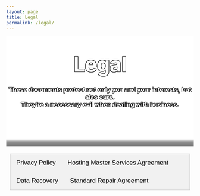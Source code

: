 ```yaml
---
layout: page
title: Legal
permalink: /legal/
---
```

<style type="text/css" media="screen">
  .title-container {
    margin: 10px auto;
    #max-width: 600px;
    text-align: center;
    color: white;
    text-shadow: -1px -1px 0 #000, 1px -1px 0 #000, -1px 1px 0 #000, 1px 1px 0 #000;
    background-color: white;
    background-image: url("/images/legal.jpg");
    background-position: center; /* Center the image */
    background-repeat: no-repeat; /* Do not repeat the image */
    background-size: cover; /* Resize the background image to cover the entire container */
    #padding-bottom: 2px;
    #padding-top: 1px;
  }
  .header-img-shadow {
    box-shadow: inset 0px -20px 10px -5px rgba(0,0,0,0.5);
  }
  h1 {
    margin: 30px 0;
    font-size: 4em;
    line-height: 1;
    letter-spacing: -1px;
  }
  .page-content {
       background: rgb(2,0,36);
       background: linear-gradient(185deg, rgba(2,0,36,1) 0%, rgba(9,9,121,1) 25%, rgba(0,212,255,1) 100%); 
  }
  .wrapper {
      background-color: white;
      max-width: 80%;
      margin-right: auto;
      margin-left: auto;
      box-shadow: 0px 8px 15px 5px rgba(0,0,0,0.4);
  }
  .main-content {
    text-align: center;
    padding: 10px;
  }
  .column {
  float: left;
  width: 33%;
  padding-top: 10px;
}
.row:after {
  content: "";
  display: table;
  clear: both;
}
@media screen and (max-width: 600px) {
  .column {
    width: 100%;
  }
}

/* Style the tab */
.tab {
  overflow: hidden;
  border: 1px solid #ccc;
  background-color: #f1f1f1;
}

/* Style the buttons inside the tab */
.tab button {
  background-color: inherit;
  float: left;
  border: none;
  outline: none;
  cursor: pointer;
  padding: 14px 16px;
  transition: 0.3s;
  font-size: 17px;
}

/* Change background color of buttons on hover */
.tab button:hover {
  background-color: #ddd;
}

/* Create an active/current tablink class */
.tab button.active {
  background-color: #ccc;
}

/* Style the tab content */
.tabcontent {
  display: none;
  padding: 6px 12px;
  border: 1px solid #ccc;
  border-top: none;
  overflow-x: auto;
}

.tab_content_text {
    text-align: left !important;
}
</style>

<div class="background-img"></div>
<div class="title-container">
  <br>
  <h1>Legal</h1>

  <h3><strong>These documents protect not only you and your interests, but also ours. <br>They’re a necessary evil when dealing with business.</strong></h3>
  <br>
  <br>
  <br>
  <br>
<div class="header-img-shadow"><br></div>
</div>

<div class="main-content">
    <div class="tab">
        <button class="tablinks" onclick="openTab(event, 'Privacy Policy')" id="defaultOpen">Privacy Policy</button>
        <button class="tablinks" onclick="openTab(event, 'HostingMSA')">Hosting Master Services Agreement</button>
        <button class="tablinks" onclick="openTab(event, 'Data Recovery')">Data Recovery</button>
        <button class="tablinks" onclick="openTab(event, 'SRA')">Standard Repair Agreement</button>
</div>

<div id="Privacy Policy" class="tabcontent">
        <h3>Privacy Policy</h3>
        <div class="tab_content_text"><p>&nbsp;</p>
        <h4 style="text-align: center;">Current Version: 1.0</h4>
        <div class="c-intro__body">
        <p style="text-align: center;"><span style="font-size: 16px;"><strong>Last Updated</strong>: 14 March 2020<br> </span><span style="font-size: 16px;"><strong>Effective Date</strong>: 01 April 2020</span></p>
        </div>
        <p>&nbsp;</p>
        <p>&nbsp;</p>
        <p>The following document sets forth the Privacy Policy for the <em>SB2 Group</em> website, <em>https://sb2group.com.au</em>.</p>
        <p><em>SB2 Group</em> is committed to providing you with the best possible customer service experience. <em>SB2 Group</em> is bound by the Privacy Act 1988 (Cth), which sets out a number of principles concerning the privacy of individuals.</p>
        <h3 id="toc-collection-of-your-personal-information">Collection of your personal information</h3>
        <p>There are many aspects of the site which can be viewed without providing personal information, however, for access to future <em>SB2 Group</em> customer support features you are required to submit personally identifiable information. This may include but not limited to a unique username and password, or provide sensitive information in the recovery of your lost password.</p>
        <h3 id="toc-sharing-of-your-personal-information">Sharing of your personal information</h3>
        <p>We may occasionally hire other companies to provide services on our behalf, including but not limited to handling customer support enquiries, processing transactions or customer freight shipping. Those companies will be permitted to obtain only the personal information they need to deliver the service. <em>SB2 Group</em> takes reasonable steps to ensure that these organisations are bound by confidentiality and privacy obligations in relation to the protection of your personal information.</p>
        <h3 id="toc-use-of-your-personal-information">Use of your personal information</h3>
        <p>For each visitor to reach the site, we expressively collect the following non-personally identifiable information, including but not limited to browser type, version and language, operating system, pages viewed while browsing the Site, page access times and referring website address. This collected information is used solely internally for the purpose of gauging visitor traffic, trends and delivering personalized content to you while you are at this Site.</p>
        <p>From time to time, we may use customer information for new, unanticipated uses not previously disclosed in our privacy notice. If our information practices change at some time in the future we will use for these new purposes only, data collected from the time of the policy change forward will adhere to our updated practices.</p>
        <h3 id="toc-changes-to-this-privacy-policy">Changes to this Privacy Policy</h3>
        <p><em>SB2 Group</em> reserves the right to make amendments to this Privacy Policy at any time. If you have objections to the Privacy Policy, you should not access or use the Site.</p>
        <h3 id="toc-accessing-your-personal-information">Accessing Your Personal Information</h3>
        <p>You have a right to access your personal information, subject to exceptions allowed by law. If you would like to do so, please let us know. You may be required to put your request in writing for security reasons. <em>SB2 Group</em> reserves the right to charge a fee for searching for, and providing access to, your information on a per request basis.</p>
        <h3 id="toc-contacting-us">Contacting us</h3>
        <p><em>SB2 Group</em> welcomes your comments regarding this Privacy Policy. If you have any questions about this Privacy Policy and would like further information, please contact us by any of the following means during business hours Monday to Friday.</p>
        <p>Call: <em>02 8599 7402</em></p>
        <p>E-mail: <em>support@sb2group.com.au</em></p></div>
</div>

<div id="HostingMSA" class="tabcontent">
        <h3>Hosting Master Services Agreement</h3>
        <div class="tab_content_text"><h4 style="text-align: center;"></h4>
<h4 style="text-align: center;"></h4>
<h4 style="text-align: center;"></h4>
<h4 style="text-align: center;"></h4>
<h4 style="text-align: center;">Current Version: 1.0</h4>
<div class="c-intro__body">
<p style="text-align: center;"><span style="font-size: 16px;"><strong>Last Updated</strong>: 14 March 2020<br> </span><span style="font-size: 16px;"><strong>Effective Date</strong>: 01 April 2020</span></p>
<p>&nbsp;</p>
<p><strong>Preface</strong><br> Solutions By Brendan and our contractors, suppliers, subsidiaries and affiliates (collectively known from hereon in as “Solutions By Brendan”, “SB2 Group”, “We”, “Us” or “Our”) welcome you to our website <a href="https://solutionsbybrendan.com.au/">https://solutionsbybrendan.com.au/</a> (the “Website”). Thank you for taking an interest in our products and services (the “Service” or “Services”).</p>
<p>Please read these Terms of Service carefully before using the Services. These Terms of Service apply to all users of the Services. If you are using the Services on behalf of an entity, organisation, or company, you represent and warrant that you have the authority to bind such organisation to these Terms of Service and you agree to be bound by these Terms of Service on behalf of such organisation. Agreeing to use the Services by clicking “Sign Up” constitutes your acceptance and agreement to be bound by these Terms of Service, and all other operating rules, policies and procedures that may be published from time to time on the Website by us, each of which is incorporated by reference and each of which may be modified from time to time without notice to you. You also acknowledge receipt of our Privacy Policy. If you ordered the Services on the Website, use the Website, or otherwise engage in any electronic transaction with respect to the Services, then you agree to receive any updates to our Privacy Policy by accessing the Website. By using our Website or purchasing our products or services, you agree that we may use and share your personal information in accordance with the terms of our Privacy Policy.</p>
<p>SB2 Group reserves the right, at any time, to amend or modify these Terms of Service without prior notice to you; provided that if any alterations constitute a material change to these Terms of Service, SB2 Group will notify you by posting an announcement on the Website. Any amendments or modifications will take effect immediately once they have been posted to the Website. By continuing to access or use the Services after any amendments have been made, you agree to be bound by any modifications made to the Terms of Service. For this reason, we encourage you to regularly review the Terms of Service. If you do not agree to any modifications, you must immediately stop using the Services.</p>
<p>&nbsp;</p>
<ol>
<li><strong>Eligibility and&nbsp;Registration</strong>
<ul>
<li>The Services provided by Us are not targeted towards, or intended for use by persons under the age of 13. By using Our Services, you acknowledge that you are 13 years of age or older. If you are under the age of 13, you may not under any circumstances use the Services provided by Us. You are solely responsible for ensuring that these Terms of Service are in compliance with all laws, rules and regulations applicable to you and the right to access the Services is revoked where these Terms of Service and/or use of the Services is prohibited, or to the extent offering, sale or provision of the Services conflicts with any applicable law, rule or regulation. Further, the Services are offered only for your use, and not for the use or benefit of any third party.</li>
<li>To sign up for the Services, you must register an account (an “Account”). You must provide us with accurate and complete information. Should your personal information change, you must keep your Account information with us up to date. You shall not: (i) Select or use a username of another person with the intent to impersonate that person; (ii) Use as a username, a name subject to any rights of a person or company other than you without appropriate authorisation; or (iii) use a name that is otherwise offensive, vulgar or obscene.</li>
<li>You are solely responsible for any activity that occurs on your Account, regardless of whether the activities were carried out by you, your employees or a third party such as contractors or agents. You are also responsible for ensuring the security of your Account and passwords. You may never use another person’s Account without their permission.</li>
<li>You must notify us in writing immediately of any changes to your eligibility to use our Services, breach of the security of your Account or any Services associated with your account. Account information should never be published or distributed.</li>
<li>You have the ability to close your accounts with us.</li>
<li>SB2 GROUP WILL NOT BE LIABLE FOR ANY LOSS OR DAMAGE TO YOU, YOUR BUSINESS OR ANY THIRD PARTY AS A RESULT OF YOUR FAILURE TO PROVIDE US WITH ACCURATE INFORMATION OR TO KEEP YOUR ACCOUNTS SECURE.</li>
</ul>
</li>
<li><strong>Content</strong>
<ul>
<li>For the purposes of these Terms of Service, the term “Content” shall include, but is not limited to, information, data, text, written posts and comments, software, scripts, graphics, and interactive features generated, provided, or otherwise made accessible on or through our Services. “Content” also includes all User Content (defined below)</li>
<li>All content added, created, uploaded, submitted, distributed, or posted to the Services by users (collectively known as “User Content”), whether public or private, is the sole responsibility of the person who originated such User Content. You represent that all User Content provided to you is accurate, complete, up to date, and in compliance with all relevant laws, rules and regulations. You acknowledge that all content accessed by you using the Service is at your own risk and you will be solely responsible for any damages or loss to you or any other party.</li>
<li>The Services may contain Content specifically provided by us. Such content is protected by copyrights, trademarks, service marks, patents, trade secrets or other proprietary rights and laws. You shall abide by and maintain all copyright notices, information, and restrictions contained in any Content accessed through the Services.</li>
<li>Subject to these Terms of Service, we grant each user of the Services a worldwide, non-exclusive, revocable, non-sublease license and non-transferable license to use (i.e., to download and display locally) Content solely for purposes of using the Services. Use, reproduction, modification, distribution or storage of any Content for purposes other than the use of the Services is expressly prohibited without prior written permission from us. You shall not sell, license, rent, or otherwise use or exploit any Content for commercial use or in any way that violates any third party right.</li>
<li>Some Content will be marked on the Service as “Creative Commons Content”. Creative Commons Content will be identified with a Creative Commons icon. We hereby grant each user of the Services a license to Creative Commons Content under the Creative Commons CC BY-NC-SA 4.0 US license, available at https://creativecommons.org/licenses/by-nc-sa/4.0/. You agree to abide by the terms of the Creative Commons License when using Creative Commons Content.</li>
</ul>
</li>
<li><strong>Acceptable Usage of the Services</strong>
<ul>
<li>As a condition of use, you accept to not use the Services for any purpose that is prohibited by these Terms of Service. You are solely responsible for the activity on your account and Services provisioned to your account, and the activity of any sub-users that use your Account.</li>
<li><strong><em>COPYRIGHT AND USE OF CONTENT</em></strong>
<ul>
<li>You agree that you will not transmit, distribute, post, store, link or otherwise traffic in Content, information, software or materials on or through the Service that (i) is unlawful, threatening, abusive, harassing, defamatory, libellous, deceptive, fraudulent, invasive of others privacy, tortious, offensive, profane, contains unlawful pornography (for example, but not limited to, child pornography), or is otherwise deemed by Us to be inappropriate, (ii) you know is false, untruthful or inaccurate, (iii) constitutes unauthorised or unsolicited advertising, (iv) impersonates any person or identity, including Our Employees or Representatives, or (v) includes identification of any person such as Government issued identification, or financial documentation. SB2 Group may, at its sole discretion, permit adult websites that abide by Australian Federal and State laws and regulations.</li>
</ul>
</li>
<li><strong><em>ABUSE OF SERVICES</em></strong>
<ul>
<li>You shall not: (i) perform any actions on the Service that imposes or may impose (as determined by SB2 Group) an unreasonable or disproportionately large load on our (or our Third Party Providers’) infrastructure; (ii) interfere, or attempt to interfere with the proper working of the Services or any activities conducted on the Services; (iii) bypass, circumvent or attempt to bypass or circumvent any measures we may use to precent or restrict access to the Services (or other accounts, computer or networks connected to the Service); (iv) run any form of auto-responder or “spam” creation or distribution system on the Service; (v) host software with the intent of “crawling” any page or website (known as a “Spider”); (vi) harvest or scrape any kind of Content from the Service; (vii) use the Services for high risk activities, including, but not limited to: operation of Air Traffic Control systems, Life Support systems, Power Generation plants, or any other use where the failure of our Service could result in death, personal injury or environmental damage; or (viii) otherwise take any action in violation of our guidelines and policies.</li>
<li>You shall not (directly or indirectly) decipher, decompile, disassemble, reverse engineer or otherwise attempt to derive any source code or underlying ideas or algorithms of any part of the Services except to the limited extent applicable laws specifically prohibit such restrictions.</li>
<li>Accounts must not: (i) run mass downloading services such as, but not limited to, Torrents, Seed Boxes, Usenet; (ii) run TOR services in any form; (iii) run crypto mining software or any software which consumes excessive processor time.</li>
<li>The above terms also apply to use of the SB2 Group Network.</li>
<li>Subscribers must not use any methods to circumvent network allocation provisions. You shall only use IP addresses that were assigned to you by SB2 Group. You shall not utilise methods to circumvent bandwidth allocations.</li>
<li>Subscribers may not use the Service to distribute, receive communications or data gleaned from, or execute any action directed by any type of injurious code, including but not limited to: (i) key loggers, (ii) flood or mail bombs, (iii) Denial of Service (DOS) attacks, (iv) botnets, (v) or other actions which SB2 Group reserves the right to determine to be malicious in intent.</li>
<li>Subscribers shall not send any form of bulk email utilising their resources on a Shared Resource Service such as cPanel Shared Hosting.
<ul>
<li>Failure to abide by this shall result in suspension of Service until contact can be established with the Subscriber</li>
</ul>
</li>
<li>Subscribers shall not send bulk email utilising their resources on a Private Service unless they maintain a list of subscribed members with relevant information, and guidelines or links within emails on how to unsubscribe or be removed from the list as per SPAM ACT (2003) CTH Section 18.
<ul>
<li>Proof of a list must be presented to SB2 Group upon request.</li>
<li>Subscribers must be able to show SB2 Group their unsubscribe method.</li>
<li>Failure to provide any of the above sub-points will result in suspension of the Service until proof can be presented.</li>
</ul>
</li>
<li>Subscribers who fail to keep their websites up to date and become compromised will be suspended immediately without warning.
<ul>
<li>You will receive a notification&nbsp;once your website has been suspended, telling you why.</li>
<li>Once you prove to us that your website has been fixed and is no longer compromised, we will un-suspend your service.</li>
</ul>
</li>
</ul>
</li>
<li><strong><em>ACCOUNT TERMS</em></strong>
<ul>
<li>We reserve the right to access, read, preserve and disclose any information as we reasonably believe is necessary to (i) satisfy any applicable law, regulation, legal process or Government request, (ii) enforce these Terms of Service, including investigation of potential violations, (iii) detect, prevent or otherwise address fraud, security or technical issues, (iv) respond to user support request, or (v) protect the rights, property or safety of Us, our users and the public.</li>
<li>Subscribers are restricted from registering multiple Accounts with the same billing details without first notifying SB2 Group. Should this activity be detected without notice from the Subscriber, SB2 Group will have the right to automatically flag all accounts used with the same billing information as fraudulent or abusive.</li>
</ul>
</li>
<li><strong><em>REMEDIAL ACTION</em></strong>
<ul>
<li>Subscribers shall notify SB2 Group if and when they learn of any security breaches regarding the Services, and shall aid in any investigation or legal action that is taken by Authorities and/or SB2 Group to remedy the security breach.</li>
</ul>
</li>
</ul>
</li>
</ol>
<ol start="4">
<li><strong>Third Party Services</strong>
<ul>
<li>The Services may permit you to link to other websites, services or resources on the Internet, and other websites, services or resources may contain links to the Services. When you access third party resources on the Internet, you do so at your own risk. These other resources are not under our control, and you acknowledge that we are not responsible or liable for the content, functions, accuracy, legality, appropriateness or any other aspect of such websites or resources. The inclusion of any such link does not imply our endorsement or any association between us and their operators. You further acknowledge and agree that we shall not be responsible or liable, directly or indirectly, for any damage or loss caused or alleged to be caused by or in connection with the use of or reliance on any such content, goods or services available on or through any such website or resource. It is your responsibility to protect your system from items such as viruses, worms, Trojan horses and other items of a destructive nature.</li>
</ul>
</li>
<li><strong>Billing</strong>
<ul>
<li>SB2 Group accepts all major credit cards and debit cards. Pre-paid debit cards are not accepted.</li>
<li>You may organise other forms of payment by contacting SB2 Group at billing@sb2group.com.au</li>
<li>We use a third-party for payment processing. The processing of payments may be subject to the terms, conditions and privacy policies of the Payment Processors in addition to this Agreement. We are not responsible for error by the Payment Processors. By choosing to use paid Services, you agree to pay us, through the Payment Processors, all charges at the prices then in effect for any use of such paid Services in accordance with the applicable payment terms and you authorise us, through the Payment Processors, to charge your chosen payment provider (your “Payment Method”). You agree to make payment using that selected Payment Method. You can find more detail about how your payment information is treated within our Privacy Policy.</li>
<li>The terms of this Agreement shall be monthly, unless otherwise organised with SB2 Group, and will commence the date the Subscriber signs up. Payments must be made in AUD (Australian Dollars). Other currencies are not accepted. Subscribers are billed on their anniversary day each month unless otherwise organised with SB2 Group.</li>
<li>Subscribers have invoices generated seven (7) days prior to their due date.</li>
<li>If a Subscriber does not make payment within five (5) days after the due date, the account will be deemed in arrears.</li>
<li>Should a subscribers account fall into arrears, SB2 Group will automatically suspend the account five (5) days after the due date. SB2 Group will send no more than three (3) overdue reminders to the Subscriber between the due date and five (5) days after.</li>
<li>Subscribers services will cease to function after 5 days of non-payment.</li>
</ul>
</li>
<li><strong>Payment</strong>
<ul>
<li>The Customer agrees to pay all amounts due in clear funds within the agreed timeframe but no later than 30 days from the due date.</li>
<li>The Customer agrees that if it fails to pay in accordance with this clause, SB2 Group may:
<ul>
<li>Charge a late payment fee of $50.00 on all amounts paid after the due date;</li>
<li>Charge interest on debts at 15% per annum from time to time;</li>
<li>Charge a dishonour handling fee in the amount of $25.00;</li>
<li>Recover all collection and legal costs and expenses incurred in collecting overdue accounts on an indemnity basis;</li>
<li>Withhold supply;</li>
<li>Sue for the money owing on the Goods or services provided.</li>
</ul>
</li>
<li>Failure to comply with clause 6.1 will constitute a breach of contract and SB2 Group may treat the whole Agreement as repudiated and act accordingly.</li>
<li>In the event this agreement has been entered into by more than one party each party shall be jointly and severely liable for any amount due.</li>
</ul>
</li>
<li><strong>Default</strong>
<ul>
<li>If the Customer:
<ul>
<li>Fails to pay for any Goods or services on the due date; or</li>
<li>Otherwise breached this agreement and failed to rectify such breach within seven day’s notice; or</li>
<li>Cancel delivery of Goods or services; or</li>
<li>Commits an act of bankruptcy or allows a trustee in bankruptcy or receiver and manager to be appointed to the Customer or any of its property; or</li>
<li>Allow a judgment or order to be enforced or become enforceable against the Customer’s property; or</li>
<li>Permits proceedings to be commenced to wind the Customer up or controller, receiver, administrator, liquidator or similar officers appointed to the Customer in respect of any part of its property;</li>
</ul>
</li>
<li>then SB2 Group may enter upon the Customer’s premises (doing all that is necessary to gain access) where Goods supplied under this contract are situated at any time and re-take possession of any or all of the Goods SB2 Group has supplied to the Customer and:
<ul>
<li>Resell the Goods concerned;</li>
<li>Terminate the agreement; and</li>
<li>Sue for any monies owing.</li>
</ul>
</li>
<li>The Customer will be in default if the Customer does not pay any monies payable when called upon so to do the Customer and the Guarantor(s) jointly and severally acknowledge and agree that SB2 Group is authorised to contact a credit reporting agency throughout the term of the Agreement to obtain a report about the creditworthiness of either the Customer or the Guarantor(s) or both.</li>
<li>The Customer and the Guarantor(s) jointly and severally authorise SB2 Group to engage in the exchange of information with a credit reporting agency or with other such parties as are necessary to give effect to the contract and to the ongoing relationship between the parties hereto.</li>
<li>SB2 Group reserves the right to report a Customer’s delinquent account to a credit reporting agency should payment remain outstanding for more than 60 days. In addition SB2 Group may refer the outstanding account for debt collection or issue legal proceedings to recover any outstanding invoices. Should an account be referred for debt collection the Customer acknowledges and agrees to pay debt collection charges to be calculated at not less than 20% plus GST and will be incurred on the day SB2 Group refers the matter to their nominated debt collection agency. The Customer shall also be liable for interest and all legal recovery costs associated with such action on a solicitor and own Customer or indemnity cost basis.</li>
</ul>
</li>
<li><strong>Warranties</strong>
<ul>
<li>We have no special relationship with or fiduciary duty to you. You acknowledge that we have no duty to take any action regarding:
<ul>
<li>which Subscribers gain access to the Services;</li>
<li>what Content you access via the Services; or</li>
<li>how you may interpret or use the Content.</li>
</ul>
</li>
<li>TO THE EXTENT PERMITTED BY APPLICABLE LAW, YOU RELEASE US FROM ALL LIABILITY FOR YOU HAVING ACQUIRED OR NOT ACQUIRED CONTENT THROUGH THE SERVICES. WE MAKE NO REPRESENTATIONS CONCERNING ANY CONTENT CONTAINED IN OR ACCESSED THROUGH THE SERVICES, AND WE WILL NOT BE RESPONSIBLE OR LIABLE FOR THE ACCURACY, COPYRIGHT COMPLIANCE, OR LEGALITY OF MATERIAL OR CONTENT CONTAINED IN OR ACCESSED THROUGH THE SERVICES.</li>
<li>THE SERVICES, INCLUDING WITHOUT LIMITATION ANY INFORMATION DELIVERED AS PART OF THE SERVICES, AND CONTENT ARE PROVIDED “AS IS”, “AS AVAILABLE” AND WITHOUT WARRANTY OF ANY KIND, EXPRESS OR IMPLIED, INCLUDING, BUT NOT LIMITED TO, THE IMPLIED WARRANTIES OF TITLE, NON-INFRINGEMENT, MERCHANTABILITY AND FITNESS FOR A PARTICULAR PURPOSE, NONINTERFERENCE WITH DATA, AVAILABILITY, ACCURACY, THAT YOU WILL HAVE CONTINUOUS, UNINTERRUPTED OR SECURE ACCESS TO OUR WEBSITE OR THAT THE SERVICES ARE ERROR FREE AND ANY WARRANTIES IMPLIED BY ANY COURSE OF PERFORMANCE OR USAGE OF TRADE, ALL OF WHICH ARE EXPRESSLY DISCLAIMED. WE, AND OUR DIRECTORS, EMPLOYEES, AGENTS, SUPPLIERS, PARTNERS AND CONTENT PROVIDERS DO NOT WARRANT THAT: (I) THE SERVICES WILL BE SECURE OR AVAILABLE AT ANY PARTICULAR TIME OR LOCATION; (II) ANY DEFECTS OR ERRORS WILL BE CORRECTED; (III) ANY CONTENT OR SOFTWARE AVAILABLE AT OR THROUGH THE SERVICES IS FREE OF VIRUSES OR OTHER HARMFUL COMPONENTS; OR (IV) THE RESULTS OF USING THE SERVICES WILL MEET YOUR REQUIREMENTS. YOUR USE OF THE SERVICES IS SOLELY AT YOUR OWN RISK. THE SERVICES CONTAIN INFORMATION PROVIDED BY ONE OR MORE THIRD PARTY DATA PROVIDERS. SB2 GROUP DOES NOT CONTROL AND IS NOT RESPONSIBLE FOR THE INFORMATION PROVIDED BY ANY SUCH THIRD PARTY PROVIDER. YOU ACKNOWLEDGE AND AGREE THAT NEITHER SB2 GROUP NOR ANY SUCH THIRD PARTY PROVIDER HAS ANY OBLIGATION TO CORRECT INFORMATION ABOUT YOU EXCEPT AS REQUIRED BY APPLICABLE LAW. INFORMATION YOU REQUEST MAY NOT BE AVAILABLE OR MAY NOT BE PROVIDED, AND SB2 GROUP HAS NO LIABILITY FOR SUCH FAILURE. IN NO EVENT WILL SB2 GROUP WARRANT OR GUARANTEE THE CORRECTNESS, COMPREHENSIVENESS, COMPLETENESS, ACCURACY, TIMELINESS OF ANY INFORMATION, PRODUCTS, OR SERVICES ON THIS WEBSITE. THE INFORMATION, PRODUCTS, AND SERVICES AVAILABLE ON THE WEBSITE MAY INCLUDE TECHNICAL INACCURACIES OR TYPOGRAPHICAL ERRORS. THEREFORE, YOU AGREE THAT YOUR ACCESS TO AND USE OF OUR WEBSITE, PRODUCTS, SERVICES AND CONTENT ARE AT YOUR OWN RISK.</li>
</ul>
</li>
<li><strong>Limitation of Liability</strong>
<ul>
<li>IN NO EVENT SHALL WE, NOR OUR DIRECTORS, EMPLOYEES, AGENTS, PARTNERS, SUPPLIERS OR CONTENT PROVIDERS, BE LIABLE UNDER CONTRACT, TORT, STRICT LIABILITY, NEGLIGENCE OR ANY OTHER LEGAL OR EQUITABLE THEORY WITH RESPECT TO THE SERVICES (I) FOR ANY LOST PROFITS, DATA LOSS, COST OF PROCUREMENT OF SUBSTITUTE GOODS OR SERVICES, OR SPECIAL, INDIRECT, INCIDENTAL, PUNITIVE, COMPENSATORY OR CONSEQUENTIAL DAMAGES OF ANY KIND WHATSOEVER, SUBSTITUTE GOODS OR SERVICES (HOWEVER ARISING), (II) FOR ANY BUGS, VIRUSES, TROJAN HORSES, OR THE LIKE (REGARDLESS OF THE SOURCE OF ORIGINATION), OR (III) FOR ANY DIRECT DAMAGES IN EXCESS OF (IN THE AGGREGATE) OF FEES PAID TO US FOR THE PARTICULAR SERVICES DURING THE IMMEDIATELY PREVIOUS ONE MONTH PERIOD, EVEN IF SB2 GROUP HAD BEEN ADVISED OF, KNEW, OR SHOULD HAVE KNOWN, OF THE POSSIBILITY THEREOF. SUBSCRIBER ACKNOWLEDGES THAT THE FEES PAID BY HIM OR HER REFLECT THE ALLOCATION OF RISK SET FORTH IN THIS AGREEMENT AND THAT SB2 GROUP WOULD NOT ENTER INTO THIS AGREEMENT WITHOUT THESE LIMITATIONS. SUBSCRIBER HEREBY WAIVES ANY AND ALL CLAIMS AGAINST SB2 GROUP ARISING OUT OF SUBSCRIBER’S PURCHASE OR USE OF THE SERVICES, OR ANY CONDUCT OF SB2 GROUP’S DIRECTORS, OFFICERS, EMPLOYEES, AGENTS OR REPRESENTATIVES. YOUR SOLE AND EXCLUSIVE RIGHT AND REMEDY IN CASE OF DISSATISFACTION WITH THE SERVICES OR ANY OTHER GRIEVANCE SHALL BE YOUR TERMINATION AND DISCONTINUATION OF ACCESS TO OR USE OF THE SERVICES.<br> IN ADDITION, YOU AGREE THAT SB2 GROUP IS NOT RESPONSIBLE FOR ANY DATA COMPILED BY OUR SERVICES AND THAT SB2 GROUP WILL NOT BE LIABLE, IN ANY MANNER, AS A RESULT OF YOUR EXPOSURE TO ANY DEFAMATORY, LIBELOUS, THREATENING, UNLAWFULLY HARASSING, OBSCENE OR OTHERWISE UNLAWFUL CONTENT OR DATA. IN NO EVENT SHALL SB2 GROUP, OR ANY THIRD PARTY PROVIDER OF ANY COMPONENT OF THE SERVICES OR OF ANY INFORMATION DELIVERED AS PART OF THE SERVICES, BE LIABLE TO YOU AND/OR ANY PARTY FOR ANY DAMAGES OF ANY KIND, INCLUDING BUT NOT LIMITED TO DIRECT, INDIRECT, SPECIAL, EXEMPLARY, PUNITIVE, CONSEQUENTIAL OR SIMILAR DAMAGES ARISING OUT OF OR RELATED TO THE SERVICES, CONTENT, PRODUCTS, THE USE OR INABILITY TO USE THIS WEBSITE, OR ANY LINKED WEBSITE, INCLUDING WITHOUT LIMITATION, LOST PROFITS, LOSS OF USE, BUSINESS INTERRUPTION, OR OTHER ECONOMIC LOSSES, LOSS OF PROGRAMS OR OTHER DATA, WHETHER IN AN ACTION OF CONTRACT, NEGLIGENCE OR OTHER TORTIOUS ACTION, EVEN IF SB2 GROUP IS ADVISED OF THE POSSIBILITY OF SUCH DAMAGES, INCLUDING LIABILITY ASSOCIATED WITH ANY VIRUSES WHICH MAY INFECT YOUR COMPUTER EQUIPMENT. SOME JURISDICTIONS LIMIT OR PROHIBIT THE FOREGOING LIMITATIONS, AND IN SUCH JURISDICTIONS THE FOREGOING LIMITATIONS SHALL BE APPLIED TO THE MAXIMUM EXTENT PERMITTED BY LAW.</li>
</ul>
</li>
</ol>
<ol start="8">
<li><strong>Backups</strong>
<ul>
<li>Subscriber is solely responsible for the preservation of Subscriber’s data which Subscriber saves onto its virtual server or cPanel account (the “Data”). EVEN WITH RESPECT TO DATA AS TO WHICH SUBSCRIBER CONTRACTS FOR BACKUP SERVICES PROVIDED BY SB2 GROUP, TO THE EXTENT PERMITTED BY APPLICABLE LAW, SB2 GROUP SHALL HAVE NO RESPONSIBILITY TO PRESERVE DATA. SB2 GROUP SHALL HAVE NO LIABILITY FOR ANY DATA THAT MAY BE LOST, OR UNRECOVERABLE, BY REASON OF SUBSCRIBER’S FAILURE TO BACKUP ITS DATA OR FOR ANY OTHER REASON.</li>
</ul>
</li>
<li><strong>Indemnification</strong>
<ul>
<li>YOU SHALL DEFEND, INDEMNIFY, AND HOLD HARMLESS US, OUR AFFILIATES, PARENTS, SUBSIDIARIES, ANY RELATED COMPANIES, LICENSORS AND PARTNERS, AND EACH OF OUR AND THEIR RESPECTIVE EMPLOYEES, OFFICERS, DIRECTORS, AGENTS, CONTRACTORS, DIRECTORS, SUPPLIERS AND REPRESENTATIVES FROM ALL LIABILITIES, CLAIMS, AND EXPENSES, INCLUDING REASONABLE ATTORNEYS’ FEES, THAT ARISE FROM OR RELATE TO YOUR (OR ANY THIRD PARTY USING YOUR ACCOUNT OR IDENTITY IN THE SERVICES) USE OR MISUSE OF, OR ACCESS TO, THE SERVICES, CONTENT, OR OTHERWISE FROM YOUR USER CONTENT, VIOLATION OF THESE TERMS OF SERVICE OR OF ANY LAW, OR INFRINGEMENT OF ANY INTELLECTUAL PROPERTY OR OTHER RIGHT OF ANY PERSON OR ENTITY. WE RESERVE THE RIGHT TO ASSUME THE EXCLUSIVE DEFENSE AND CONTROL OF ANY MATTER OTHERWISE SUBJECT TO INDEMNIFICATION BY YOU, IN WHICH EVENT YOU WILL ASSIST AND COOPERATE WITH US IN ASSERTING ANY AVAILABLE DEFENSES.</li>
</ul>
</li>
<li><strong>Termination and Access</strong>
<ul>
<li>SB2 Group reserves the right, in our sole discretion, to terminate your access to all or any part of the Services at any time, with or without notice, effective immediately, including but not limited to as a result of your violation of any of these Terms of Service or any law, or if you misuse system resources, such as, by employing programs that consume excessive network capacity, CPU cycles, or disk IO. Any such termination may result in the forfeiture and destruction of information associated with your Account. SB2 Group may provide prior notice of the intent to terminate Services to you if such notice will not, in SB2 Group’s discretion, run counter to the intents and purposes of these Terms of Service. Except as otherwise set forth hereunder, any and all fees paid hereunder are non-refundable and any and all fees owed to SB2 Group before such termination shall be immediately due and payable, including any liabilities that may have been incurred prior to termination such as SB2 Group’s costs for collection (including attorneys’ fees) of any such charges or other liabilities. Upon termination, any and all rights granted to Subscriber by this Agreement will immediately be terminated, and Subscriber shall promptly discontinue all use of the Services. If you wish to terminate your Account, you may do so by following the instructions on the Website or through the Services. All provisions of these Terms of Service which by their nature should survive termination shall survive termination, including, without limitation, licenses of User Content, ownership provisions, warranty disclaimers, indemnity and limitations of liability.</li>
</ul>
</li>
<li><strong>Disputes</strong>
<ul>
<li>If the Customer disputes any Goods sold or services supplied by SB2 Group are faulty, defective or disputes the Invoices the Company has issued, the Customer must notify their reasons in writing to SB2 Group within 7 days of the Invoice date, failing which the Customer loses any right to dispute the quality of the Goods, services or quantum of.</li>
</ul>
</li>
<li><strong>Dispute Resolution</strong>
<ul>
<li>Mindful of the high cost of litigation, you and SB2 Group agree to the following dispute resolution procedure: in the event of any controversy, claim, action or dispute arising out of or related to: (i) the Website; (ii) this Agreement; (iii) the Services; (iv) the breach, enforcement, interpretation, or validity of this Agreement; or (v) any other dispute between you and SB2 Group (“Dispute”), the party asserting the Dispute shall first try in good faith to settle such Dispute by providing written notice to the other party (by first class or registered mail) describing the facts and circumstances (including any relevant documentation) of the Dispute and allowing the receiving party 30 days in which to respond to or settle the Dispute. Notice shall be sent (1) to SB2 Group, PO BOX 81, KURMOND, New South Wales, 2757, Australia or (2) to you at: your last-used billing address or the billing and/or shipping address in your Account information. Both you and SB2 Group agree that this dispute resolution procedure is a condition precedent that must be satisfied prior to initiating any arbitration or filing any claim against the other party.</li>
</ul>
</li>
<li><strong>Metadata Collection</strong>
<ul>
<li>SB2 Group must collect and store metadata relating to our services as per&nbsp;the&nbsp;<em>Telecommunications (Interception and Access) Act 1979.&nbsp;</em>We do not collect and store, for example entire emails; we only collect the “headers” of emails which tell us who sent an email, who the recipient was, date and time, and IP addresses. The actual content of the email is never captured. More information about this can be found under our Privacy Policy.</li>
</ul>
</li>
<li style="font-size: 14px;"><strong style="font-size: 14px;">Changes to this Document</strong>
<ul style="font-size: 14px;">
<li style="font-size: 14px;">This Terms of Service document&nbsp;may be modified from time to time, so please review it frequently. Changes to our Terms of Service&nbsp;will be posted on the Site and we recommend that you review our Terms of Service regularly&nbsp;to ensure you are aware of any changes made to it. A user is bound by any changes to our Terms of Service&nbsp;when he or she uses the Services after such changes have been first posted. In the event that the modifications materially alter your rights or obligations hereunder, we will make reasonable efforts to notify you of the change. For example, we may send a message to your email address, if we have one on file, or generate a pop-up or similar notification when you access the Services for the first time after such material changes are made. Please check our Terms of Service&nbsp;each time you use our Site for the most current information.<strong><br> </strong></li>
</ul>
</li>
</ol>
</div></div>
</div>
</div>

<div id="Data Recovery" class="tabcontent">
    <h3 style="text-align: center;">Data Recovery</h3>
<div class="tab_content_text"><h4 style="text-align: center;">Current Version: 1.0</h4>
<div class="c-intro__body">
<p style="text-align: center;"><span style="font-size: 16px;"><strong>Last Updated</strong>: 01 February 2021<br> </span><span style="font-size: 16px;"><strong>Effective Date</strong>: 01 February 2021</span></p>
<p style="text-align: center;"><span style="font-size: 16px;"></span></p>
</div>
<p>I confirm that I am the owner of the drive/media or agent of said owner and have permission to authorise the copying of the data from one drive/media to another or any other process deemed necessary by Solutions By Brendan. I authorise Solutions By Brendan to ship my drive/media, if they deem it necessary.</p>
<p>I confirm that the drive/media as supplied is not fully working and will not hold Solutions By Brendan or it agents liable for any damage or loss of data caused to the drive/media or any other hardware supplied by me, before or subsequent to any work carried out upon the drive/media.</p>
<p>I, the undersigned requester, understand and accept all risks associated with having Solutions By Brendan attempt to recover data from my media at my request. I understand that even with the exercise of due care by technicians, in order for the data to be recovered, the process itself may result in damage, to include, but not limited to, the media itself or the data on it.</p>
<p>In consideration of Solutions By Brendan recovering or attempting to recover the data on this media, I voluntarily assume all risk of loss and/or damage to the media and agree to indemnify, hold harmless, and defend Solutions By Brendan or its employees, and any third parties from any and all claims, demands and causes of action whatsoever in law, equity, before any administrative agency or judicial tribunal arising from the aforesaid rendering of services.</p></div>
</div>

<div id="SRA" class="tabcontent">
<h3 style="text-align: center;">Standard Repair Agreement</h3>
<div class="tab_content_text"><h4 style="text-align: center;">Current Version: 1.0</h4>
<div class="c-intro__body">
<p style="text-align: center;"><span style="font-size: 16px;"><strong>Last Updated</strong>: 01 February 2021<br> </span><span style="font-size: 16px;"><strong>Effective Date</strong>: 01 February 2021</span></p>
</div>
<p><strong></strong></p>
<p><strong>REGARDING REPAIR SERVICES:</strong></p>
<p><strong>WE’RE ALLOWED TO WORK ON YOUR DEVICE.</strong></p>
<p>You are authorising Solutions By Brendan (SB2) to repair to your device. You agree to not touch anything during the process to prevent damage. Touching with or interfering with the repair voids any warranties. You understand that SB2 is an independent repair agent and is not an authorised service dealer or provider.</p>
<p><strong>ACCEPTED PAYMENT METHODS.</strong></p>
<p>Payment methods accepted are Cash, Direct Deposit, VISA, Mastercard or AMEX. No other forms of payment are acceptable, and we reserve the right to keep a device until payment is rendered via an acceptable payment method.  </p>
<p><strong>WE DO NOT TAKE RESPONSIBILITY FOR COSMETIC FLAWS</strong></p>
<p>The way we state the condition of the item in the notes of item prior to repair is a brief overview and does not denote all possible defects &amp; problems with the device to be repaired. This may be edited as more problems are found, even after form is signed. Any pre-existing defects, or future defects that come up as a result of pre-existing defects are not the responsibility of, or warrantied by, Solutions By Brendan or any of its members. You accept by signing this document that how we state a device’s condition is how it was received, and that no defects or problems we state were caused by us. You acknowledge that Solutions By Brendan is not liable for any defects or problems with a device unless we specifically take responsibility for such problem or defect.</p>
<p> We are not responsible for any scratches, dents, dings, etc. Most devices we receive are heavily damaged already. We have very strict procedures on how we handle customer devices so they leave in the same or better cosmetic condition than they came in, but in no way can we be held liable for any perceived cosmetic issues, such as – <em>“this scratch wasn’t here when it was dropped off.”</em></p>
<p><strong><br> </strong></p>
<p><strong>&nbsp;</strong></p>
<p><strong>WE ARE IN NO WAY, SHAPE, OR FORM RESPONSIBLE FOR YOUR DATA OR HARD DRIVE.</strong></p>
<p>On data recovery &amp; data transfer jobs, it is your responsibility to check your data in the store. You agree to sign a waiver of liability once you have seen for yourself that your data is on this drive. You accept that we are in no way liable for any data on your device for any of our offered services. We do not accept liability for data. By signing this document, you agree to two points. First point being that hard drives are a volatile, mechanical storage media that can malfunction at any time. Second point being that any hard drive malfunction cannot be blamed on Solutions By Brendan, nor may we be held responsible for any hard drive, solid state drive, solid state hybrid drive, or flash memory malfunction on any machine in our possession.</p>
<p><strong>By accepting these terms of service, you accept that we are in no way liable for your data. </strong></p>
<p><strong>WARRANTY INFORMATION</strong></p>
<p>Limited warranty on service is 1 year on LCD Screen replacements, 1 year on Hard drive &amp; memory replacements, and 3 months on motherboard repairs &amp; replacements. Warranty may be voided by further physical damage to the device, negligence, or liquid damage. Warranty is only for the specific part we have replaced and not for any other issues or parts on the device. We repair delicate devices that break easily. If you are here, the device has likely been mistreated once by a drop, spill, or shock of some sort. You accept that any future issues with other functions on the device are related to prior shock, not our workmanship. We offer warranty service only – not refunds, and any service for which one changes their mind or otherwise decides they do not want done, for any reason, requires the technician to undo repair work in order for no further monies to be owed to Solutions By Brendan.</p>
<p><strong><br> </strong></p>
<p><strong>&nbsp;</strong></p>
<p><strong>WARRANTY DOES NOT COVER IF YOU CRACK IT, DROP IT OR SPILL LIQUID ON IT AGAIN.</strong></p>
<p>Warranty does NOT cover a device that has suffered mishandling once it has left our workshop. By signing this document, you accept the following.</p>
<ul>
<li>A screen cannot crack on its own. A screen only cracks when physically impacted.</li>
<li>It is your responsibility to inspect the device prior to receiving it back from us to ensure it was not given back to you cracked.</li>
<li>A dent doesn’t appear by itself.</li>
<li>Liquid doesn’t magically enter your device without a source.</li>
</ul>
<p>In recognition of the relative risks and benefits of the project to both the Client and the Consultant, the risks have been allocated such that the Client agrees, to the fullest extent permitted by law, to limit the liability of the Consultant to the Client for any and all claims, losses, costs, damages of any nature whatsoever or claims expenses from any cause or causes, including attorneys’ fees and costs and expert witness fees and costs, so that the total aggregate liability of the Consultant to the Client shall not exceed the Consultant’s total fee for services rendered on this project. It is intended that this limitation apply to any and all liability or cause of action however alleged or arising, unless otherwise prohibited by law.</p>
<p>&nbsp;</p>
<p><strong>FURTHER WARRANTY INFORMATION.</strong></p>
<p><strong>&nbsp;</strong></p>
<p>Warranty will be voided if your device is opened or serviced by anyone other than SB2. Even if you are just curious and take a peek; your warranty will be voided.</p>
<p><strong>&nbsp;</strong></p>
<p>Work performed by SB2 technicians may void any manufacturer warranties your device may have. We do not assume any liability if your device is still under warranty and you choose to get it serviced through us.</p>
<p>&nbsp;</p>
<p>We will not offer warranty on any part that was not replaced by us. If we replace your SMC or a resistor, we will not warranty the CPU or any other component on the board that we didn’t touch. All chips and components are logged if we work on them.</p>
<p>&nbsp;</p>
<p>We only offer warranty for the originally declared fault. Your device does not fall under warranty if another issue, other than the originally declared fault, presents itself after you take receipt of the device.</p>
<p>&nbsp;</p>
<p>&nbsp;</p>
<p>&nbsp;</p>
<p><strong>DEVICE COLLECTION POLICY</strong></p>
<p><strong>&nbsp;</strong></p>
<p>You must collect or pay for your device repair within 30 days of job completion. If you don’t, your device will be deemed as “Uncollected Goods” under the Uncollected Goods Act 1995. The device may incur a storage fee if you fail to collect your device within 30 days of completion.</p>
<p>&nbsp;</p>
<p>We also have the right to sell or dispose of uncollected goods after the required time has elapsed; in accordance with Australian Consumer Law and the Fair Trading Act 2012 (specifically, sections 60, 61 and 62) as well as the Uncollected Goods Act 1995. If you don’t pay for, or collect your device in the required timeframe, you can’t go after us if we dispose of it or sell it.</p>
<p>&nbsp;</p>
<p><strong>CREDIT TERMS</strong></p>
<p>&nbsp;</p>
<p>SB2 does not offer any form of credit. Your device will not leave the workshop unless payment has been received in full. If you decide to perform a chargeback, you’ll be obligated to pay us the full amount, along with any fees which are incurred as a result of your chargeback attempt. This includes fees from debt collection agencies and any court fees which may be incurred.</p>
<p>&nbsp;</p>
<p><strong>IF WE NEED TO ORDER PARTS</strong></p>
<p>&nbsp;</p>
<p>If we need to order any parts for the repair, the repair time can vary. We don’t have control of the postal services in Australia or other types of delivery, and as a result we can’t guarantee you an exact timeframe. Special parts may require a further deposit to be paid upfront. These deposits are NOT refundable.</p>
<p>&nbsp;</p>
<p><strong>IF THE DEVICE IS FOUND TO BE STOLEN</strong></p>
<p>&nbsp;</p>
<p>If the device is found to be stolen, you are not going to get it back. All of your information will be forwarded to the Police, along with the stolen property.</p></div>
</div>


<script>
    document.getElementById("defaultOpen").click();

    function openTab(evt, tabName) {
    // Declare all variables
    var i, tabcontent, tablinks;

    // Get all elements with class="tabcontent" and hide them
    tabcontent = document.getElementsByClassName("tabcontent");
    for (i = 0; i < tabcontent.length; i++) {
        tabcontent[i].style.display = "none";
    }

    // Get all elements with class="tablinks" and remove the class "active"
    tablinks = document.getElementsByClassName("tablinks");
    for (i = 0; i < tablinks.length; i++) {
        tablinks[i].className = tablinks[i].className.replace(" active", "");
    }

    // Show the current tab, and add an "active" class to the button that opened the tab
    document.getElementById(tabName).style.display = "block";
    evt.currentTarget.className += " active";
    }

    
</script>